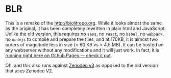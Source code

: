 # BLR

This is a remake of the http://biolitrepo.org. While it looks almost the same as the original, it has been  completely rewritten in plain html and JavaScript. Unlike the old version, this requires no `sass`, no `react`, no `babel`, no `webpack`, no `nodejs` to compile and prepare the files, and at 170KB, it is almost two orders of magnitude less in size (< 60 KB vs > 4.5 MB). It can be hosted on any webserver without any modifications and it will just work. In fact, it is [running right here on Github Pages — check it out](https://punkish.github.io/blr/).

Oh, and this also runs against [Zenodeo v3](https://test.zenodeo.org/) as opposed to the old version that uses Zenodeo V2.
